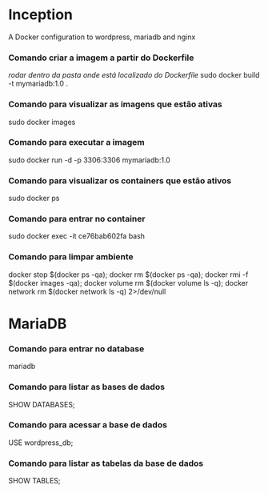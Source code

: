 # Inception
A Docker configuration to wordpress, mariadb and nginx

### Comando criar a imagem a partir do Dockerfile
*rodar dentro da pasta onde está localizado do Dockerfile*
sudo docker build -t mymariadb:1.0 .

### Comando para visualizar as imagens que estão ativas
sudo docker images

### Comando para executar a imagem
sudo docker run -d -p 3306:3306 mymariadb:1.0

### Comando para visualizar os containers que estão ativos
sudo docker ps

### Comando para entrar no container
sudo docker exec -it ce76bab602fa bash

### Comando para limpar ambiente
docker stop $(docker ps -qa); docker rm $(docker ps -qa); docker rmi -f $(docker images -qa); docker volume rm $(docker volume ls -q); docker network rm $(docker network ls -q) 2>/dev/null

# MariaDB

### Comando para entrar no database
mariadb

### Comando para listar as bases de dados
SHOW DATABASES;

### Comando para acessar a base de dados
USE wordpress_db;

### Comando para listar as tabelas da base de dados
SHOW TABLES;